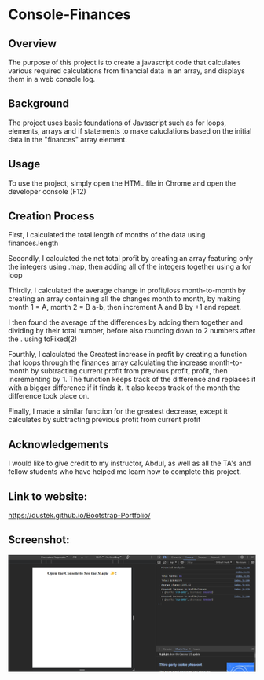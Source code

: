 # Console-Finances

## Overview

The purpose of this project is to create a javascript code that calculates various required calculations from financial data in an array, and displays them in a web console log.

## Background

The project uses basic foundations of Javascript such as for loops, elements, arrays and if statements to make caluclations based on the initial data in the "finances" array element.

## Usage

To use the project, simply open the HTML file in Chrome and open the developer console (F12)

## Creation Process

First, I calculated the total length of months of the data using finances.length

Secondly, I calculated the net total profit by creating an array featuring only the integers using .map, then adding all of the integers together using a for loop

Thirdly, I calculated the average change in profit/loss month-to-month by creating an array containing all the changes month to month, by making month 1 = A, month 2 = B a-b, then increment A and B by +1 and repeat.

I then found the average of the differences by adding them together and dividing by their total number, before also rounding down to 2 numbers after the . using toFixed(2)

Fourthly, I calculated the Greatest increase in profit by creating a function that loops through the finances array calculating the increase month-to-month by subtracting current profit from previous profit, profit, then incrementing by 1. The function keeps track of the difference and replaces it with a bigger difference if it finds it. It also keeps track of the month the difference took place on.

Finally, I made a similar function for the greatest decrease, except it calculates by subtracting previous profit from current profit


## Acknowledgements

I would like to give credit to my instructor, Abdul, as well as all the TA's and fellow students who have helped me learn how to complete this project.

## Link to website:

https://dustek.github.io/Bootstrap-Portfolio/





## Screenshot:

![screenshot](https://github.com/Dustek/Console-Finances/blob/master/screenshots/screenshot.png)


